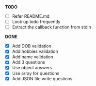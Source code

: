 **TODO**

- [ ] Refer README.md
- [ ] Look up todo frequently
- [ ] Extract the callback function from stdin 

**DONE**

- [x] Add DOB validation
- [x] Add hobbies validation
- [x] Add name validation
- [x] Add 3 questions
- [x] Use object answers
- [x] Use array for questions
- [x] Add JSON file write questions